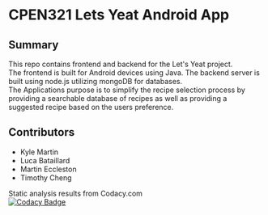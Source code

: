 # CPEN321 Lets Yeat Android App

## Summary
This repo contains frontend and backend for the Let's Yeat project.  
The frontend is built for Android devices using Java. The backend server is built using node.js utilizing mongoDB for databases.  
The Applications purpose is to simplify the recipe selection process by providing a searchable database of recipes as well as providing a suggested recipe based on the users preference.

## Contributors
+  Kyle Martin
+  Luca Bataillard
+  Martin Eccleston
+  Timothy Cheng

Static analysis results from Codacy.com  
[![Codacy Badge](https://api.codacy.com/project/badge/Grade/d7460a4e36e04058b43425b0bc04ccab)](https://www.codacy.com/manual/martinitan/CPEN321_Lets_Yeat?utm_source=github.com&amp;utm_medium=referral&amp;utm_content=martinitan/CPEN321_Lets_Yeat&amp;utm_campaign=Badge_Grade)
